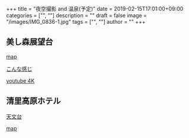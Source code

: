 ﻿+++
title = "夜空撮影 and 温泉(予定)"
date = 2019-02-15T17:01:00+09:00
categories = ["", ""]
description = ""
draft = false
image = "/images/IMG_0836-1.jpg"
tags = ["", ""]
author = ""
+++


## 美し森展望台

[map](https://www.google.co.jp/maps/place/%E7%BE%8E%E3%81%97%E6%A3%AE%E5%B1%95%E6%9C%9B%E5%8F%B0/@35.9345687,138.4184494,15.75z/data=!4m5!3m4!1s0x601c3feb64eebea3:0x18d66f3f5a91370b!8m2!3d35.9396396!4d138.420879?hl=ja)


[こんな感じ](https://photo-promenade.com/yatugatake-kiyosato-starry-heavens2016/)


[youtube 4K](https://www.youtube.com/watch?v=3B4UCDpON_A)

## 清里高原ホテル

[天文台](https://kiyosato.izumigo.co.jp/observatory/)

[map](https://www.google.co.jp/maps/place/%E6%B8%85%E9%87%8C%E9%AB%98%E5%8E%9F%E3%83%9B%E3%83%86%E3%83%AB/@35.9365843,138.421857,17z/data=!3m1!4b1!4m5!3m4!1s0x601c15a9bea80783:0x7fab50f7e2435fd2!8m2!3d35.93658!4d138.424051?hl=ja)

